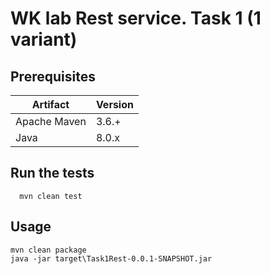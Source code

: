 # WK lab Rest service. Task 1 (1 variant)

## Prerequisites
| Artifact  | Version  | 
|---|---|
| Apache Maven  | 3.6.+ | 
| Java | 8.0.x |

## Run the tests
```
  mvn clean test
```

## Usage
```
mvn clean package
java -jar target\Task1Rest-0.0.1-SNAPSHOT.jar
```
